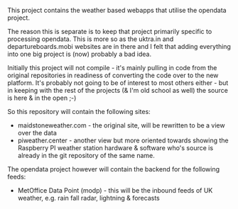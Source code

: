This project contains the weather based webapps that utilise the opendata project.

The reason this is separate is to keep that project primarily specific to processing opendata. This is more so as the uktra.in and departureboards.mobi
websites are in there and I felt that adding everything into one big project is (now) probably a bad idea.

Initially this project will not compile - it's mainly pulling in code from the original repositories in readiness of converting the code over to the new
platform. It's probably not going to be of interest to most others either - but in keeping with the rest of the projects (& I'm old school as well) the source
is here & in the open ;-)

So this repository will contain the following sites:
* maidstoneweather.com - the original site, will be rewritten to be a view over the data
* piweather.center - another view but more oriented towards showing the Raspberry PI weather station hardware & software who's source is already in the git repository of the same name.

The opendata project however will contain the backend for the following feeds:
* MetOffice Data Point (modp) - this will be the inbound feeds of UK weather, e.g. rain fall radar, lightning & forecasts
